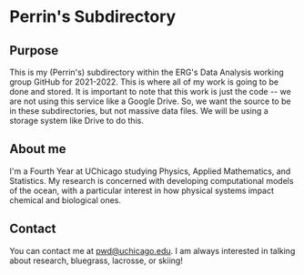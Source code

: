 # Perrin's Subdirectory
## Purpose
This is my (Perrin's) subdirectory within the ERG's Data Analysis working group GitHub for 2021-2022. This is where all of my work is going to be done and stored. It is important to note that this work is just the code -- we are not using this service like a Google Drive. So, we want the source to be in these subdirectories, but not massive data files. We will be using a storage system like Drive to do this. 

## About me
I'm a Fourth Year at UChicago studying Physics, Applied Mathematics, and Statistics. My research is concerned with developing computational models of the ocean, with a particular interest in how physical systems impact chemical and biological ones.

## Contact
You can contact me at <pwd@uchicago.edu>. I am always interested in talking about research, bluegrass, lacrosse, or skiing! 
